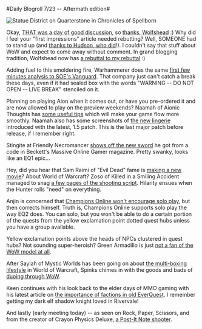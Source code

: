 #Daily Blogroll 7/23 -- Aftermath edition#

![Statue District on Quarterstone in Chronicles of Spellborn](http://westkarana.com/wp-content/uploads/2009/07/sb_client-2009-07-23-07-34-50-3.jpg "Statue District on Quarterstone in Chronicles of Spellborn")

Okay, [THAT was a day of good discussion](http://westkarana.com/index.php/2009/07/22/eq2-the-sixteenth-minute-a-rebuttal/), so [thanks, Wolfshead](http://www.wolfsheadonline.com/?p=2570) :) Why did I feel your "first impressions" article needed rebutting? Well, SOMEONE had to stand up (and [thanks to Hudson, who did](http://hudshideout.com/blog/?p=3034)!). I couldn't say that stuff about WoW and expect to come away without comment. In grand blogging tradition, Wolfshead now has [a rebuttal to my rebuttal](http://www.wolfsheadonline.com/?p=2764) :)

Adding fuel to this smoldering fire, Warhammerer does the same [first few minutes analysis to SOE's Vanguard](http://exploringwar.wordpress.com/2009/07/22/vanguard-first-glances/). That company just can't catch a break these days, even if it had sealed box with the words "WARNING -- DO NOT OPEN -- LIVE BREAK" stenciled on it.

Planning on playing Aion when it comes out, or have you pre-ordered it and are now allowed to play on the preview weekends? Naamah of Aionic Thoughts has [some useful tips](http://aionicthoughts.wordpress.com/2009/07/22/tips-for-aion/) which will make your game flow more smoothly. Naamah also has some screenshots of [the new lingerie](http://aionicthoughts.wordpress.com/2009/07/22/a-very-belated-video-and-screenshot-sunday/) introduced with the latest, 1.5 patch. This is the last major patch before release, if I remember right.

Stingite at Friendly Necromancer [shows off the new sword](http://thefriendlynecromancer.blogspot.com/2009/07/becketts-most-recent-info-on-wizard101.html) he got from a code in Beckett's Massive Online Gamer magazine. Pretty swanky, looks like an EQ1 epic...

Hey, did you hear that Sam Raimi of "Evil Dead" fame is [making a new movie](http://www.blizzard.com/us/press/090721.html)? About World of Warcraft? Zoso of Killed in a Smiling Accident managed to snag [a few pages of the shooting script](http://kiasa.org/2009/07/22/warcraft-the-movie-draft-shooting-script/). Hilarity ensues when the Hunter rolls "need" on everything.

Anjin is concerned that [Champions Online won't encourage solo play](http://bulletpointsblog.blogspot.com/2009/07/news-filter-forget-soloing-champions.html), but then corrects himself. Truth is, Champions Online supports solo play the way EQ2 does. You can solo, but you won't be able to do a certain portion of the quests from the yellow exclamation point dotted quest hubs unless you have a group available.

Yellow exclamation points above the heads of NPCs clustered in quest hubs? Not sounding super-heroish? Green Armadillo is just [not a fan of the WoW model at all](http://playervsdeveloper.blogspot.com/2009/07/levels-60-70-in-eq2-and-tyranny-of-wow.html).

After Saylah of Mystic Worlds has been going on about [the multi-boxing lifestyle](http://notadiary.typepad.com/mysticworlds/2009/07/color-me-purple.html) in World of Warcraft, Spinks chimes in with the goods and bads of [duoing through WoW](http://spinksville.wordpress.com/2009/07/22/twos-company-duoing-in-mmos/).

Keen continues with his look back to the elder days of MMO gaming with his latest article on [the importance of factions in old EverQuest](http://www.keenandgraev.com/?p=2733). I remember getting my dark elf shadow knight loved in Rivervale!

And lastly (early meeting today) -- as seen on Rock, Paper, Scissors, and from the creator of Crayon Physics Deluxe, [a Post-It Note shooter](http://experimentalgameplay.com/blog/2009/07/play-post-i-t-shooter/).




